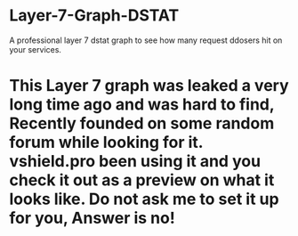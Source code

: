 # Layer-7-Graph-DSTAT
A professional layer 7 dstat graph to see how many request ddosers hit on your services.

# This Layer 7 graph was leaked a very long time ago and was hard to find, Recently founded on some random forum while looking for it. vshield.pro been using it and you check it out as a preview on what it looks like. Do not ask me to set it up for you, Answer is no!
